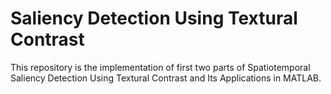 # Saliency Detection Using Textural Contrast

This repository is the implementation of first two parts of Spatiotemporal Saliency Detection Using Textural Contrast
and Its Applications in MATLAB.
